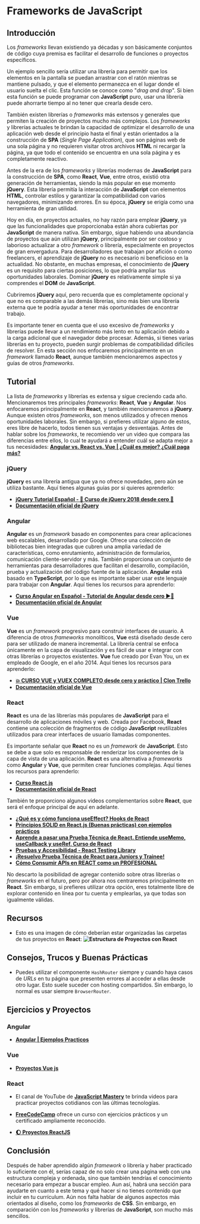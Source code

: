 # Frameworks de JavaScript

## Introducción

Los _frameworks_ llevan existiendo ya décadas y son básicamente conjuntos de código cuya premisa es facilitar el desarrollo de funciones o proyectos específicos.

Un ejemplo sencillo sería utilizar una librería para permitir que los elementos en la pantalla se puedan arrastrar con el ratón mientras se mantiene pulsado, y que el elemento permanezca en el lugar donde el usuario suelta el clic. Esta función se conoce como "_drag and drop_". Si bien esta función se puede programar con **JavaScript** puro, usar una librería puede ahorrarte tiempo al no tener que crearla desde cero.

También existen librerías o _frameworks_ más extensos y generales que permiten la creación de proyectos mucho más complejos. Los _frameworks_ y librerías actuales te brindan la capacidad de optimizar el desarrollo de una aplicación web desde el principio hasta el final y están orientados a la construcción de **SPA** (_Single Page Application_), que son páginas web de una sola página y no requieren visitar otros archivos **HTML** ni recargar la página, ya que todo el contenido se encuentra en una sola página y es completamente reactivo.

Antes de la era de los _frameworks_ y librerías modernas de **JavaScript** para la construcción de **SPA**, como **React**, **Vue**, entre otros, existió otra generación de herramientas, siendo la más popular en ese momento **jQuery**. Esta librería permitía la interacción de **JavaScript** con elementos **HTML**, controlar estilos y garantizar la compatibilidad con varios navegadores, minimizando errores. En su época, **jQuery** se erigía como una herramienta de gran utilidad.

Hoy en día, en proyectos actuales, no hay razón para emplear **jQuery**, ya que las funcionalidades que proporcionaba están ahora cubiertas por **JavaScript** de manera nativa. Sin embargo, sigue habiendo una abundancia de proyectos que aún utilizan **jQuery**, principalmente por ser costoso y laborioso actualizar a otro _framework_ o librería, especialmente en proyectos de gran envergadura. Para desarrolladores que trabajan por afición o como freelancers, el aprendizaje de **jQuery** no es necesario ni beneficioso en la actualidad. No obstante, en muchas empresas, el conocimiento de **jQuery** es un requisito para ciertas posiciones, lo que podría ampliar tus oportunidades laborales. Dominar **jQuery** es relativamente simple si ya comprendes el **DOM** de **JavaScript**.

Cubriremos **jQuery** aquí, pero recuerda que es completamente opcional y que no es comparable a las demás librerías, sino más bien una librería externa que te podría ayudar a tener más oportunidades de encontrar trabajo.

Es importante tener en cuenta que el uso excesivo de _frameworks_ y librerías puede llevar a un rendimiento más lento en tu aplicación debido a la carga adicional que el navegador debe procesar. Además, si tienes varias librerías en tu proyecto, pueden surgir problemas de compatibilidad difíciles de resolver. En esta sección nos enfocaremos principalmente en un _framework_ llamado **React**, aunque también mencionaremos aspectos y guías de otros _frameworks_.

## Tutorial

La lista de _frameworks_ y librerías es extensa y sigue creciendo cada año. Mencionaremos tres principales _frameworks_: **React**, **Vue** y **Angular**. Nos enfocaremos principalmente en **React**, y también mencionaremos a **jQuery**. Aunque existen otros _frameworks_, son menos utilizados y ofrecen menos oportunidades laborales. Sin embargo, si prefieres utilizar alguno de estos, eres libre de hacerlo, todos tienen sus ventajas y desventajas. Antes de hablar sobre los _frameworks_, te recomiendo ver un video que compara las diferencias entre ellos, lo cual te ayudará a entender cuál se adapta mejor a tus necesidades: **[Angular vs. React vs. Vue | ¿Cuál es mejor? ¿Cuál paga más?](https://www.youtube.com/watch?v=IWbl8SXsb7Q)**

### jQuery

**jQuery** es una librería antigua que ya no ofrece novedades, pero aún se utiliza bastante. Aquí tienes algunas guías por si quieres aprenderlo:

-   **[jQuery Tutorial Español - 💪 Curso de jQuery 2018 desde cero 💪](https://www.youtube.com/watch?v=DVN8NWppCN0)**
-   **[Documentación oficial de jQuery](https://api.jquery.com)**

### Angular

**Angular** es un _framework_ basado en componentes para crear aplicaciones web escalables, desarrollado por Google. Ofrece una colección de bibliotecas bien integradas que cubren una amplia variedad de características, como enrutamiento, administración de formularios, comunicación cliente-servidor y más. También proporciona un conjunto de herramientas para desarrolladores que facilitan el desarrollo, compilación, prueba y actualización del código fuente de la aplicación. **Angular** está basado en **TypeScript**, por lo que es importante saber usar este lenguaje para trabajar con **Angular**. Aquí tienes los recursos para aprenderlo:

-   **[Curso Angular en Español - Tutorial de Angular desde cero ▶️🤯](https://www.youtube.com/watch?v=i-oYrcNtc2s)**
-   **[Documentación oficial de Angular](https://angular.io/docs)**

### Vue

**Vue** es un _framework_ progresivo para construir interfaces de usuario. A diferencia de otros _frameworks_ monolíticos, **Vue** está diseñado desde cero para ser utilizado de manera incremental. La librería central se enfoca únicamente en la capa de visualización y es fácil de usar e integrar con otras librerías o proyectos existentes. **Vue** fue creado por Evan You, un ex empleado de Google, en el año 2014. Aquí tienes los recursos para aprenderlo:

-   **[💥 CURSO VUE y VUEX COMPLETO desde cero y práctico | Clon Trello](https://www.youtube.com/watch?v=Wd9dOIlTWCc)**
-   **[Documentación oficial de Vue](https://es.vuejs.org/v2/guide/)**

### React

**React** es una de las librerías más populares de **JavaScript** para el desarrollo de aplicaciones móviles y web. Creada por Facebook, **React** contiene una colección de fragmentos de código **JavaScript** reutilizables utilizados para crear interfaces de usuario llamadas componentes.

Es importante señalar que **React** no es un _framework_ de **JavaScript**. Esto se debe a que solo es responsable de renderizar los componentes de la capa de vista de una aplicación. **React** es una alternativa a _frameworks_ como **Angular** y **Vue**, que permiten crear funciones complejas. Aquí tienes los recursos para aprenderlo:

-   **[Curso React.js](https://www.youtube.com/playlist?list=PLvq-jIkSeTUZ5XcUw8fJPTBKEHEKPMTKk)**
-   **[Documentación oficial de React](https://react.dev/learn)**

También te proporciono algunos videos complementarios sobre **React**, que será el enfoque principal de aquí en adelante.

-   **[¿Qué es y cómo funciona useEffect? Hooks de React](https://www.youtube.com/watch?v=TBxpAhpQqYk)**
-   **[Principios SOLID en React.js (Buenas prácticas) con ejemplos prácticos](https://www.youtube.com/watch?v=jKdt-BnTTR0)**
-   **[Aprende a pasar una Prueba Técnica de React. Entiende useMemo, useCallback y useRef. Curso de React](https://www.youtube.com/watch?v=GOEiMwDJ3lc)**
-   **[Pruebas y Accesibilidad - React Testing Library](https://www.youtube.com/watch?v=ZE4galFU5HU)**
-   **[¡Resuelvo Prueba Técnica de React para Juniors y Trainee!](https://www.youtube.com/watch?v=XYpadB4VadY)**
-   **[Cómo Consumir APIs en REACT como un PROFESIONAL](https://www.youtube.com/watch?v=6u1RHUoXIPI)**

No descarto la posibilidad de agregar contenido sobre otras librerías o _frameworks_ en el futuro, pero por ahora nos centraremos principalmente en **React**. Sin embargo, si prefieres utilizar otra opción, eres totalmente libre de explorar contenido en línea por tu cuenta y emplearlas, ya que todas son igualmente válidas.

## Recursos

-   Esto es una imagen de cómo deberían estar organizadas las carpetas de tus proyectos en **React**:
    **![Estructura de Proyectos con React](../assets/react-project-structure.jpg)**

## Consejos, Trucos y Buenas Prácticas

-   Puedes utilizar el componente `HashRouter` siempre y cuando haya casos de _URLs_ en tu página que presenten errores al acceder a ellas desde otro lugar. Esto suele suceder con hosting compartidos. Sin embargo, lo normal es usar siempre `BrowserRouter`.

## Ejercicios y Proyectos

### Angular

-   **[Angular | Ejemplos Practicos](https://www.youtube.com/playlist?list=PLo5lAe9kQrworYq5xJWBTtzPgyOUShZnY)**

### Vue

-   **[Proyectos Vue js](https://www.youtube.com/playlist?list=PLP07Cb8pDHCPIQlie1aD_D0HujvWRkrUW)**

### React

-   El canal de YouTube de **[JavaScript Mastery](https://www.youtube.com/@javascriptmastery)** te brinda videos para practicar proyectos cotidianos con las últimas tecnologías.

-   **[FreeCodeCamp](https://www.freecodecamp.org/learn/front-end-development-libraries/)** ofrece un curso con ejercicios prácticos y un certificado ampliamente reconocido.

-   **[🌔 Proyectos ReactJS](https://www.youtube.com/playlist?list=PL9c-AU5X8n1T4y1Y3VG-maQYyASZEg-4C)**

## Conclusión

Después de haber aprendido algún _framework_ o librería y haber practicado lo suficiente con él, serías capaz de no solo crear una página web con una estructura compleja y ordenada, sino que también tendrías el conocimiento necesario para empezar a buscar empleo. Aun así, habrá una sección para ayudarte en cuanto a este tema y qué hacer si no tienes contenido que incluir en tu currículum. Aún nos falta hablar de algunos aspectos más orientados al diseño, como los _frameworks_ de **CSS**. Sin embargo, en comparación con los _frameworks_ y librerías de **JavaScript**, son mucho más sencillos.
